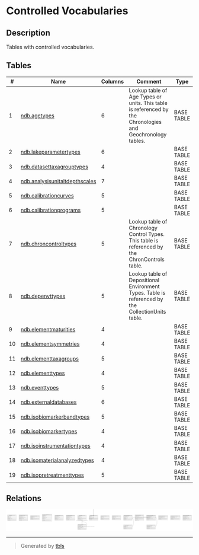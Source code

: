 # Controlled Vocabularies

## Description

Tables with controlled vocabularies.

## Tables

| #  | Name                                                                | Columns | Comment                                                                                                    | Type       |
| -- | ------------------------------------------------------------------- | ------- | ---------------------------------------------------------------------------------------------------------- | ---------- |
| 1  | [ndb.agetypes](ndb.agetypes.md)                                     | 6       | Lookup table of Age Types or units. This table is referenced by the Chronologies and Geochronology tables. | BASE TABLE |
| 2  | [ndb.lakeparametertypes](ndb.lakeparametertypes.md)                 | 6       |                                                                                                            | BASE TABLE |
| 3  | [ndb.datasettaxagrouptypes](ndb.datasettaxagrouptypes.md)           | 4       |                                                                                                            | BASE TABLE |
| 4  | [ndb.analysisunitaltdepthscales](ndb.analysisunitaltdepthscales.md) | 7       |                                                                                                            | BASE TABLE |
| 5  | [ndb.calibrationcurves](ndb.calibrationcurves.md)                   | 5       |                                                                                                            | BASE TABLE |
| 6  | [ndb.calibrationprograms](ndb.calibrationprograms.md)               | 5       |                                                                                                            | BASE TABLE |
| 7  | [ndb.chroncontroltypes](ndb.chroncontroltypes.md)                   | 5       | Lookup table of Chronology Control Types. This table is referenced by the ChronControls table.             | BASE TABLE |
| 8  | [ndb.depenvttypes](ndb.depenvttypes.md)                             | 5       | Lookup table of Depositional Environment Types. Table is referenced by the CollectionUnits table.          | BASE TABLE |
| 9  | [ndb.elementmaturities](ndb.elementmaturities.md)                   | 4       |                                                                                                            | BASE TABLE |
| 10 | [ndb.elementsymmetries](ndb.elementsymmetries.md)                   | 4       |                                                                                                            | BASE TABLE |
| 11 | [ndb.elementtaxagroups](ndb.elementtaxagroups.md)                   | 5       |                                                                                                            | BASE TABLE |
| 12 | [ndb.elementtypes](ndb.elementtypes.md)                             | 4       |                                                                                                            | BASE TABLE |
| 13 | [ndb.eventtypes](ndb.eventtypes.md)                                 | 5       |                                                                                                            | BASE TABLE |
| 14 | [ndb.externaldatabases](ndb.externaldatabases.md)                   | 6       |                                                                                                            | BASE TABLE |
| 15 | [ndb.isobiomarkerbandtypes](ndb.isobiomarkerbandtypes.md)           | 5       |                                                                                                            | BASE TABLE |
| 16 | [ndb.isobiomarkertypes](ndb.isobiomarkertypes.md)                   | 4       |                                                                                                            | BASE TABLE |
| 17 | [ndb.isoinstrumentationtypes](ndb.isoinstrumentationtypes.md)       | 4       |                                                                                                            | BASE TABLE |
| 18 | [ndb.isomaterialanalyzedtypes](ndb.isomaterialanalyzedtypes.md)     | 4       |                                                                                                            | BASE TABLE |
| 19 | [ndb.isopretreatmenttypes](ndb.isopretreatmenttypes.md)             | 5       |                                                                                                            | BASE TABLE |

## Relations

![er](viewpoint-0.svg)

---

> Generated by [tbls](https://github.com/k1LoW/tbls)
